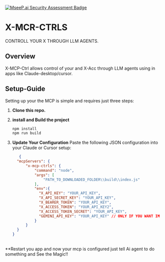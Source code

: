 [![MseeP.ai Security Assessment Badge](https://mseep.net/mseep-audited.png)](https://mseep.ai/app/krish858-x-mcp-ctrls)

# X-MCR-CTRLS

CONTROLL YOUR X THROUGH LLM AGENTS.

## Overview

X-MCP-Ctrl allows control of your and X-Acc through LLM agents using in apps like Claude-desktop/cursor.

## Setup-Guide

Setting up your the MCP is simple and requires just three steps:

1. **Clone this repo.**

2. **install and Build the project**
   ```bash
   npm install
   npm run build
   ```
3. **Update Your Configuration**
   Paste the following JSON configuration into your Claude or Cursor setup:
   ```JSON
      {
     "mcpServers": {
         "x-mcp-ctrls": {
             "command": "node",
             "args": [
                 "PATH_TO_DOWNLOADED_FOLDER\\build\\index.js"
             ],
             "env":{
               "X_API_KEY": "YOUR_API_KEY",
               "X_API_SECRET_KEY": "YOUR_API_KEY",
               "X_BEARER_TOKEN": "YOUR_API_KEY",
               "X_ACCESS_TOKEN": "YOUR_API_KEY2",
               "X_ACCESS_TOKEN_SECRET": "YOUR_API_KEY",
               "GEMINI_API_KEY": "YOUR_API_KEY" // ONLY IF YOU WANT IMG GENERATION
             }
         }
     }
   }
   ```

<br>
**Restart you app and now your mcp is configured just tell Ai agent to do something and See the Magic!!
